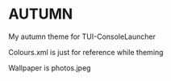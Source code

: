 # AUTUMN
My autumn theme for TUI-ConsoleLauncher


Colours.xml is just for reference while theming

Wallpaper is photos.jpeg
